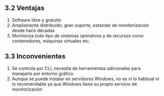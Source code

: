## 3.2 Ventajas
1. Software libre y gratuíto
2. Ampliamente distribuido, gran soporte, estandar de monitorización desde hace décadas
3. Monitoriza todo tipo de sistemas operativos y de recursos como contenedores, máquinas virtuales etc.

## 3.3 Inconvenientes
1. Se controla por CLI, necesita de herramientas adicionales para manejarlo por entorno gráfico
2. Aunque se puede instalar en servidores Windows, no es ni lo habitual ni lo recomendable ya que Windows tiene su propio servicio de monitorización
